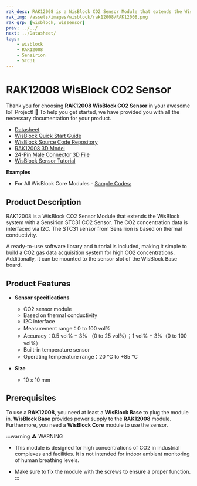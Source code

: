 ```yaml
---
rak_desc: RAK12008 is a WisBlock CO2 Sensor Module that extends the WisBlock system with a Sensirion STC31 CO2 Sensor. A ready-to-use SW library and tutorial make it simple to build a CO2 gas data acquisition system for high CO2 concentrations
rak_img: /assets/images/wisblock/rak12008/RAK12008.png
rak_grp: [wisblock, wissensor]
prev: ../../
next: ../Datasheet/
tags:
    - wisblock
    - RAK12008
    - Sensirion
    - STC31
---
```


# RAK12008 WisBlock CO2 Sensor

Thank you for choosing **RAK12008 WisBlock CO2 Sensor** in your awesome IoT Project! 🎉 To help you get started, we have provided you with all the necessary documentation for your product.

* [Datasheet](../Datasheet/)
* <a href="../../Quickstart/" target="_blank">WisBlock Quick Start Guide</a>
* [WisBlock Source Code Repository](https://github.com/RAKWireless/WisBlock/)
* [RAK12008 3D Model](https://downloads.rakwireless.com/3D_File/WisBlock/3D_RAK12008.stp)
* [24-Pin Male Connector 3D File](https://downloads.rakwireless.com/3D_File/Accessory/WisConnector/M24S1003K6M.stp)
* [WisBlock Sensor Tutorial](/Knowledge-Hub/Learn/WisBlock-Sensor-Tutorial/)

**Examples**

- For All WisBlock Core Modules - [Sample Codes:](https://github.com/RAKWireless/WisBlock/tree/master/examples/common/sensors/RAK12008)

## Product Description

RAK12008 is a WisBlock CO2 Sensor Module that extends the WisBlock system with a Sensirion STC31 CO2 Sensor. The CO2 concentration data is interfaced via I2C. The STC31 sensor from Sensirion is based on thermal conductivity.

A ready-to-use software library and tutorial is included, making it simple to build a CO2 gas data acquisition system for high CO2 concentrations. Additionally, it can be mounted to the sensor slot of the WisBlock Base board.

## Product Features

* **Sensor specifications**
    *  CO2 sensor module
    *  Based on thermal conductivity
    *  I2C interface
    *  Measurement range：0 to 100 vol%
    *  Accuracy：0.5 vol% + 3% （0 to 25 vol%）；1 vol% + 3%（0 to 100 vol%）
    *  Built-in temperature sensor
    *  Operating temperature range：20&nbsp;°C to +85&nbsp;°C

* **Size**
    * 10 x 10&nbsp;mm

## Prerequisites

To use a **RAK12008**, you need at least a **WisBlock Base** to plug the module in. **WisBlock Base** provides power supply to the **RAK12008** module. Furthermore, you need a **WisBlock Core** module to use the sensor.

:::warning ⚠️ WARNING
- This module is designed for high concentrations of CO2 in industrial complexes and facilities. It is not intended for indoor ambient monitoring of human breathing levels.

- Make sure to fix the module with the screws to ensure a proper function.
:::